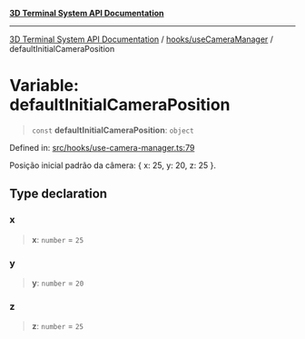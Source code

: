 [**3D Terminal System API Documentation**](../../../README.md)

***

[3D Terminal System API Documentation](../../../README.md) / [hooks/useCameraManager](../README.md) / defaultInitialCameraPosition

# Variable: defaultInitialCameraPosition

> `const` **defaultInitialCameraPosition**: `object`

Defined in: [src/hooks/use-camera-manager.ts:79](https://github.com/Dicommunitas/ThreeJS_Terminal_3D/blob/99a29fe17cab393c4120b6b5906a4ebb1fb3c239/src/hooks/use-camera-manager.ts#L79)

Posição inicial padrão da câmera: { x: 25, y: 20, z: 25 }.

## Type declaration

### x

> **x**: `number` = `25`

### y

> **y**: `number` = `20`

### z

> **z**: `number` = `25`
